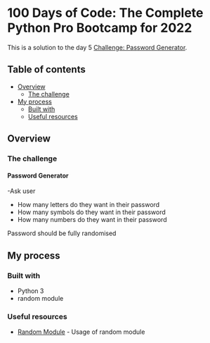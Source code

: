 # 100 Days of Code: The Complete Python Pro Bootcamp for 2022

This is a solution to the day 5 [Challenge: Password Generator](https://www.udemy.com/course/100-days-of-code/).

## Table of contents

- [Overview](#overview)
  - [The challenge](#the-challenge)
- [My process](#my-process)
  - [Built with](#built-with)
  - [Useful resources](#useful-resources)

## Overview

### The challenge

#### Password Generator

-Ask user

- How many letters do they want in their password
- How many symbols do they want in their password
- How many numbers do they want in their password

Password should be fully randomised

## My process

### Built with

- Python 3
- random module

### Useful resources

- [Random Module](https://docs.python.org/3/library/random.html) - Usage of random module
